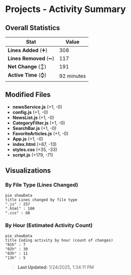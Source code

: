 # Projects - Activity Summary 

## Overall Statistics

| Stat                   | Value                                                             |
| ---------------------- | ----------------------------------------------------------------- |
| **Lines Added** (➕)   | 308                                          |
| **Lines Removed** (➖) | 117                                        |
| **Net Change** (↕)    | 191                |
| **Active Time** (⌚)   | 92 minutes |


## Modified Files
- **newsService.js** (+1, -0)
- **config.js** (+1, -0)
- **NewsList.js** (+1, -0)
- **CategoryFilter.js** (+1, -0)
- **SearchBar.js** (+1, -0)
- **FavoriteArticles.js** (+1, -0)
- **App.js** (+1, -0)
- **index.html** (+87, -13)
- **styles.css** (+35, -33)
- **script.js** (+179, -71)

## Visualizations

### By File Type (Lines Changed)

```mermaid
pie showData
title Lines changed by file type
".js" : 257
".html" : 100
".css" : 68
```

### By Hour (Estimated Activity Count)

```mermaid
pie showData
title Coding activity by hour (count of changes)
"01h" : 7
"02h" : 30
"03h" : 11
"13h" : 5
```


> **Last Updated:** 1/24/2025, 1:34:11 PM